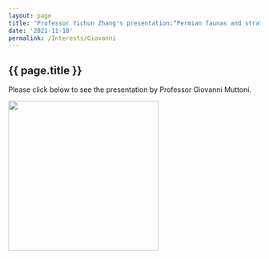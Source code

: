 ```yaml
---
layout: page
title: "Professor Yichun Zhang's presentation:“Permian faunas and stratigraphy of the Qinghai-Tibet Plateau and adjacent regions: implications for paleogeographical evolution”"
date: '2021-11-18'
permalink: /Interests/Giovanni
---
```


## {{ page.title }}

Please click below to see the presentation by Professor Giovanni Muttoni.

[<img src="https://stratigraphy.org/subcommission-permian/images/Yichun.JPG" alt="" style="width:300px" />](https://youtu.be/mb-FtL8aUhg)

